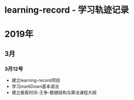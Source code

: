 # learning-record - 学习轨迹记录

# 2019年
## 3月
### 3月12号
+ 建立learning-record项目
+ 学习markDown基本语法
+ 建立极客时间-王争-数据结构与算法课程大纲
